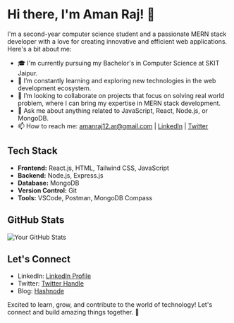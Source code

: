 # Hi there, I'm Aman Raj! 👋

I'm a second-year computer science student and a passionate MERN stack developer with a love for creating innovative and efficient web applications. Here's a bit about me:

- 🎓 I'm currently pursuing my Bachelor's in Computer Science at SKIT Jaipur.
- 🌱 I’m constantly learning and exploring new technologies in the web development ecosystem.
- 👯 I’m looking to collaborate on projects that focus on solving real world problem, where I can bring my expertise in MERN stack development.
- 💬 Ask me about anything related to JavaScript, React, Node.js, or MongoDB.
- 📫 How to reach me: [amanraj12.ar@gmail.com](amanraj12.ar@gmail.com) | [LinkedIn](https://www.linkedin.com/in/huamanraj)  | [Twitter](https://twitter.com/huamanraj)

## Tech Stack

- **Frontend:** React.js, HTML, Tailwind CSS, JavaScript
- **Backend:** Node.js, Express.js
- **Database:** MongoDB
- **Version Control:** Git
- **Tools:** VSCode, Postman, MongoDB Compass


## GitHub Stats

![Your GitHub Stats](https://github-readme-stats.vercel.app/api?username=huamanraj&show_icons=true&theme=radical)

## Let's Connect

- LinkedIn: [LinkedIn Profile](https://www.linkedin.com/in/huamanraj)
- Twitter: [Twitter Handle](https://twitter.com/huamanraj)
- Blog: [Hashnode](https://hashnode.com/@huamanraj)

Excited to learn, grow, and contribute to the world of technology! Let's connect and build amazing things together. 🚀

